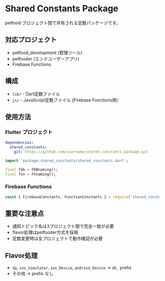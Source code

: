 # Shared Constants Package

petfood プロジェクト間で共有される定数パッケージです。

## 対応プロジェクト
- petfood_development (管理ツール)
- petfooder (エンドユーザーアプリ)
- Firebase Functions

## 構成
- `lib/` - Dart定数ファイル
- `js/` - JavaScript定数ファイル (Firebase Functions用)

## 使用方法

### Flutter プロジェクト
```yaml
dependencies:
  shared_constants:
    git: https://github.com/username/shared_constants_package.git
```

```dart
import 'package:shared_constants/shared_constants.dart';

final fdb = FDBnaming();
final fsn = FSnaming();
```

### Firebase Functions
```javascript
const { FirebaseConstants, FunctionConstants } = require('shared_constants/js/firebase_constants.js');
```

## 重要な注意点
- 通知トピック名は3プロジェクト間で完全一致が必要
- flavor処理はpetfooder方式を採用
- 定数変更時は全プロジェクトで動作確認が必要

## Flavor処理
- `dp`, `ios_Simulator`, `ios_Device`, `android_Device` → `db_` prefix
- その他 → prefix なし